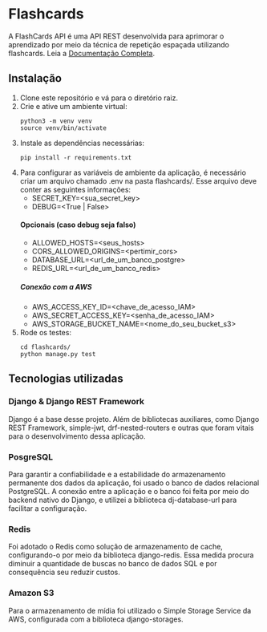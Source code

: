 # Flashcards
A FlashCards API é uma API REST desenvolvida para aprimorar o aprendizado por meio da técnica de repetição espaçada utilizando flashcards.
Leia a <a href="https://documenter.getpostman.com/view/25630359/2s935mqPbn"> Documentação Completa</a>. 

## Instalação
1. Clone este repositório e vá para o diretório raiz.
2. Crie e ative um ambiente virtual:
    ```
    python3 -m venv venv
    source venv/bin/activate
    ```
3. Instale as dependências necessárias:
    ```
    pip install -r requirements.txt
    ```
4. Para configurar as variáveis de ambiente da aplicação, é necessário criar um arquivo chamado .env na pasta flashcards/. Esse arquivo deve conter as seguintes informações:
    - SECRET_KEY=<sua_secret_key>
    - DEBUG=<True | False>
    #### Opcionais (caso debug seja falso)
    - ALLOWED_HOSTS=<seus_hosts>
    - CORS_ALLOWED_ORIGINS=<pertimir_cors>
    - DATABASE_URL=<url_de_um_banco_postgre>
    - REDIS_URL=<url_de_um_banco_redis>
    ##### Conexão com a AWS
    - AWS_ACCESS_KEY_ID=<chave_de_acesso_IAM>
    - AWS_SECRET_ACCESS_KEY=<senha_de_acesso_IAM>
    - AWS_STORAGE_BUCKET_NAME=<nome_do_seu_bucket_s3>
5. Rode os testes:
    ```
    cd flashcards/
    python manage.py test
    ```

## Tecnologias utilizadas
### Django & Django REST Framework
Django é a base desse projeto. Além de bibliotecas auxiliares, como Django REST Framework, simple-jwt, drf-nested-routers e outras que foram vitais para o desenvolvimento dessa aplicação. 
### PosgreSQL
Para garantir a confiabilidade e a estabilidade do armazenamento permanente dos dados da aplicação, foi usado o banco de dados relacional PostgreSQL. A conexão entre a aplicação e o banco foi feita por meio do backend nativo do Django, e utilizei a biblioteca dj-database-url para facilitar a configuração.
### Redis
Foi adotado o Redis como solução de armazenamento de cache, configurando-o por meio da biblioteca django-redis. Essa medida procura diminuir a quantidade de buscas no banco de dados SQL e por consequência seu reduzir custos.
### Amazon S3
Para o armazenamento de mídia foi utilizado o Simple Storage Service da AWS, configurada com a biblioteca django-storages. 